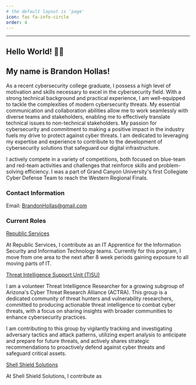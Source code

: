 ```yaml
---
# the default layout is 'page'
icon: fas fa-info-circle
order: 4
---
```


---

<h2 align = "left"> Hello World! 👋🏻 </h2>

<h2 align = "left"> My name is Brandon Hollas! </h2>

As a recent cybersecurity college graduate, I possess a high level of motivation and skills necessary to excel in the cybersecurity field. With a strong technical background and practical experience, I am well-equipped to tackle the complexities of modern cybersecurity threats. My essential communication and collaboration abilities allow me to work seamlessly with diverse teams and stakeholders, enabling me to effectively translate technical issues to non-technical stakeholders. My passion for cybersecurity and commitment to making a positive impact in the industry fuels my drive to protect against cyber threats. I am dedicated to leveraging my expertise and experience to contribute to the development of cybersecurity solutions that safeguard our digital infrastructure.

I actively compete in a variety of competitions, both focused on blue-team and red-team activities and challenges that reinforce skills and problem-solving efficiency. I was a part of Grand Canyon University's first Collegiate Cyber Defense Team to reach the Western Regional Finals.

### Contact Information

Email: BrandonHollas@gmail.com

### Current Roles

[Republic Services](https://www.republicservices.com/) <br>

At Republic Services, I contribute as an IT Apprentice for the Information Security and Information Technology teams. Currently for this program, I move from one area to the next after 8 week periods gaining exposure to all moving parts of IT.

[Threat Intelligence Support Unit (TISU)](https://www.actraaz.org/) <br>

I am a volunteer Threat Intelligence Researcher for a growing subgroup of Arizona's Cyber Threat Research Alliance (ACTRA). This group is a dedicated community of threat hunters and vulnerability researchers, committed to producing actionable threat intelligence to combat cyber threats, with a focus on sharing insights with broader communities to enhance cybersecurity practices.

I am contributing to this group by vigilantly tracking and investigating adversary tactics and attack patterns, utilizing expert analysis to anticipate and prepare for future threats, and actively shares strategic recommendations to proactively defend against cyber threats and safeguard critical assets.

[Shell Shield Solutions](https://shell-shield-solutions.github.io/Shell-Shield/#) <br>

At Shell Shield Solutions, I contribute as
